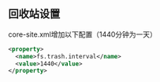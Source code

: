 ## 回收站设置

core-site.xml增加以下配置（1440分钟为一天）

```xml
<property>
  <name>fs.trash.interval</name>
  <value>1440</value>
</property>
```




